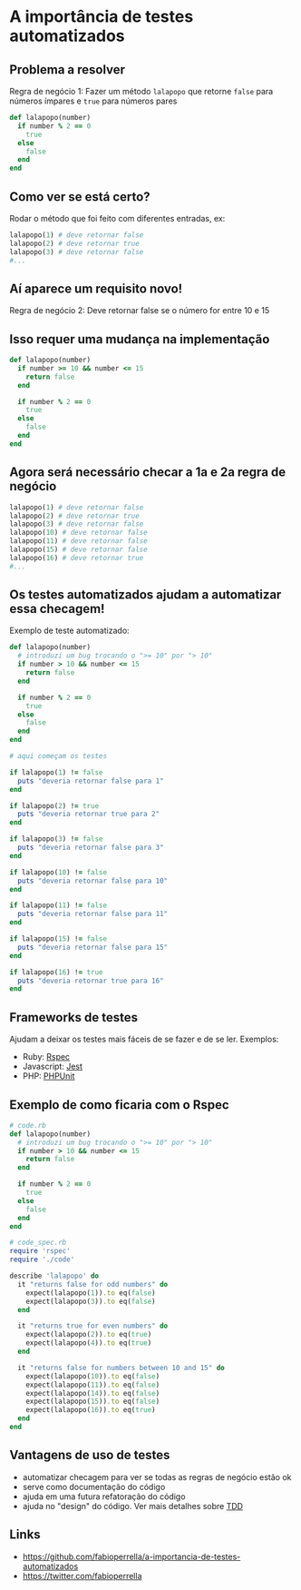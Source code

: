 # A importância de testes automatizados

## Problema a resolver

Regra de negócio 1: Fazer um método `lalapopo` que retorne `false` para números ímpares e `true` para números pares

```ruby
def lalapopo(number)
  if number % 2 == 0
    true
  else
    false
  end
end
```

## Como ver se está certo?

Rodar o método que foi feito com diferentes entradas, ex:

```ruby
lalapopo(1) # deve retornar false
lalapopo(2) # deve retornar true
lalapopo(3) # deve retornar false
#...
```

## Aí aparece um requisito novo!

Regra de negócio 2: Deve retornar false se o número for entre 10 e 15

## Isso requer uma mudança na implementação

```ruby
def lalapopo(number)
  if number >= 10 && number <= 15
    return false
  end

  if number % 2 == 0
    true
  else
    false
  end
end
```

## Agora será necessário checar a 1a e 2a regra de negócio

```ruby
lalapopo(1) # deve retornar false
lalapopo(2) # deve retornar true
lalapopo(3) # deve retornar false
lalapopo(10) # deve retornar false
lalapopo(11) # deve retornar false
lalapopo(15) # deve retornar false
lalapopo(16) # deve retornar true
#...
```

## Os testes automatizados ajudam a automatizar essa checagem!

Exemplo de teste automatizado:

```ruby
def lalapopo(number)
  # introduzi um bug trocando o ">= 10" por "> 10"
  if number > 10 && number <= 15
    return false
  end

  if number % 2 == 0
    true
  else
    false
  end
end

# aqui começam os testes

if lalapopo(1) != false
  puts "deveria retornar false para 1"
end

if lalapopo(2) != true
  puts "deveria retornar true para 2"
end

if lalapopo(3) != false
  puts "deveria retornar false para 3"
end

if lalapopo(10) != false
  puts "deveria retornar false para 10"
end

if lalapopo(11) != false
  puts "deveria retornar false para 11"
end

if lalapopo(15) != false
  puts "deveria retornar false para 15"
end

if lalapopo(16) != true
  puts "deveria retornar true para 16"
end
```

## Frameworks de testes

Ajudam a deixar os testes mais fáceis de se fazer e de se ler. Exemplos:

- Ruby: [Rspec](https://rspec.info/)
- Javascript: [Jest](https://jestjs.io/)
- PHP: [PHPUnit](https://phpunit.de/)

## Exemplo de como ficaria com o Rspec

```ruby
# code.rb
def lalapopo(number)
  # introduzi um bug trocando o ">= 10" por "> 10"
  if number > 10 && number <= 15
    return false
  end

  if number % 2 == 0
    true
  else
    false
  end
end

# code_spec.rb
require 'rspec'
require './code'

describe 'lalapopo' do
  it "returns false for odd numbers" do
    expect(lalapopo(1)).to eq(false)
    expect(lalapopo(3)).to eq(false)
  end

  it "returns true for even numbers" do
    expect(lalapopo(2)).to eq(true)
    expect(lalapopo(4)).to eq(true)
  end

  it "returns false for numbers between 10 and 15" do
    expect(lalapopo(10)).to eq(false)
    expect(lalapopo(11)).to eq(false)
    expect(lalapopo(14)).to eq(false)
    expect(lalapopo(15)).to eq(false)
    expect(lalapopo(16)).to eq(true)
  end
end
```

## Vantagens de uso de testes

- automatizar checagem para ver se todas as regras de negócio estão ok
- serve como documentação do código
- ajuda em uma futura refatoração do código
- ajuda no "design" do código. Ver mais detalhes sobre [TDD](https://www.devmedia.com.br/test-driven-development-tdd-simples-e-pratico/18533)

## Links

- https://github.com/fabioperrella/a-importancia-de-testes-automatizados
- https://twitter.com/fabioperrella